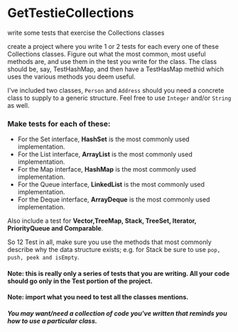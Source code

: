 # GetTestieCollections
write some tests that exercise the Collections classes


create a project where you write 1 or 2 tests for each every one of these Collections classes. Figure out what the most common, most useful methods are, and use them in the test you write for the class.
The class should be, say, TestHashMap, and then have a TestHasMap methid which uses the various methods you deem useful.

I've included two classes, `Person` and `Address` should you need a concrete class to supply to a generic structure. Feel free to use `Integer` and/or `String` as well.

### Make tests for each of these:

- For the Set interface, __HashSet__ is the most commonly used implementation.
- For the List interface, __ArrayList__ is the most commonly used implementation.
- For the Map interface, __HashMap__ is the most commonly used implementation.
- For the Queue interface, __LinkedList__ is the most commonly used implementation.
- For the Deque interface, __ArrayDeque__ is the most commonly used implementation.

Also include a test for __Vector,TreeMap, Stack, TreeSet, Iterator, PriorityQueue and Comparable__.

So 12 Test in all, make sure you use the methods that most commonly describe why the data structure exists; e.g. for Stack be sure to use `pop, push, peek and isEmpty`.

#### Note: this is really only a series of tests that you are writing. All your code should go only in the Test portion of the project.

#### Note: import what you need to test all the classes mentions.

##### You may want/need a collection of code you've written that reminds you how to use a particular class.
